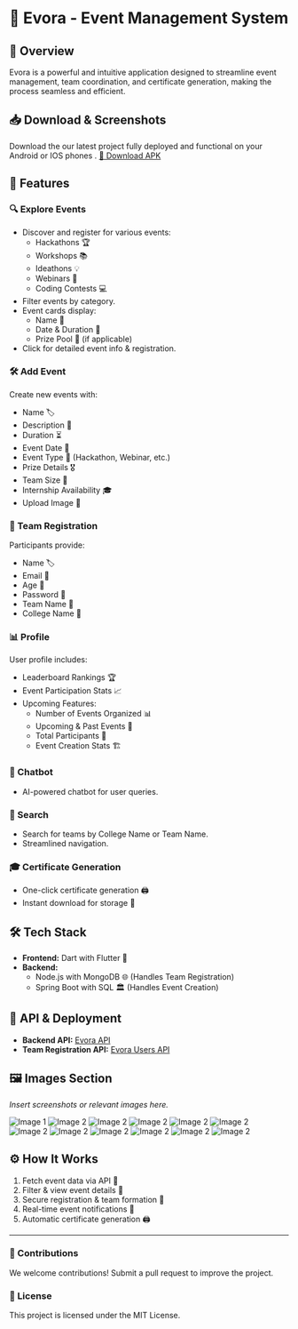 # 🚀 Evora - Event Management System

## 📌 Overview
Evora is a powerful and intuitive application designed to streamline event management, team coordination, and certificate generation, making the process seamless and efficient.

## 📥 Download & Screenshots
Download the our latest project fully deployed and functional on your Android or IOS phones .
[📎 Download APK ](https://drive.google.com/drive/folders/1429qDuWnM35vW1WYXcEjmCug_uV7IwYW)

## 🎯 Features
### 🔍 Explore Events
- Discover and register for various events:
  - Hackathons 🏆
  - Workshops 📚
  - Ideathons 💡
  - Webinars 🎤
  - Coding Contests 💻
- Filter events by category.
- Event cards display:
  - Name 📝
  - Date & Duration 📅
  - Prize Pool 🎁 (if applicable)
- Click for detailed event info & registration.

### 🛠️ Add Event
Create new events with:
- Name 🏷️
- Description 📝
- Duration ⏳
- Event Date 📅
- Event Type 🔖 (Hackathon, Webinar, etc.)
- Prize Details 🎖️
- Team Size 👥
- Internship Availability 🎓
- Upload Image 📸

### 🏅 Team Registration
Participants provide:
- Name 🏷️
- Email 📧
- Age 🎂
- Password 🔐
- Team Name 👥
- College Name 🏫

### 📊 Profile
User profile includes:
- Leaderboard Rankings 🏆
- Event Participation Stats 📈
- Upcoming Features:
  - Number of Events Organized 📊
  - Upcoming & Past Events 📆
  - Total Participants 👥
  - Event Creation Stats 🏗️

### 🤖 Chatbot
- AI-powered chatbot for user queries.

### 🔎 Search
- Search for teams by College Name or Team Name.
- Streamlined navigation.

### 🎓 Certificate Generation
- One-click certificate generation 🖨️
- Instant download for storage 📂

## 🛠️ Tech Stack
- **Frontend:** Dart with Flutter 🎨
- **Backend:**
  - Node.js with MongoDB 🌐 (Handles Team Registration)
  - Spring Boot with SQL 🏛️ (Handles Event Creation)

## 🔗 API & Deployment
- **Backend API:** [Evora API](https://powerful-art-production.up.railway.app/events)
- **Team Registration API:** [Evora Users API](https://evora-production.up.railway.app/api/users)

## 🖼️ Images Section
_Insert screenshots or relevant images here._

![Image 1](images/image1.jpg)
![Image 2](images/image2.png)
![Image 2](images/image3.png)
![Image 2](images/image4.png)
![Image 2](images/image5.png)
![Image 2](images/image6.png)
![Image 2](images/image7.png)
![Image 2](images/image8.png)
![Image 2](images/image9.png)
![Image 2](images/image10.png)
![Image 2](images/image11.png)
![Image 2](images/image12.png)


## ⚙️ How It Works
1. Fetch event data via API 🔄
2. Filter & view event details 🎯
3. Secure registration & team formation 🔐
4. Real-time event notifications 📢
5. Automatic certificate generation 🖨️

---

### 🤝 Contributions
We welcome contributions! Submit a pull request to improve the project.

### 📝 License
This project is licensed under the MIT License.
